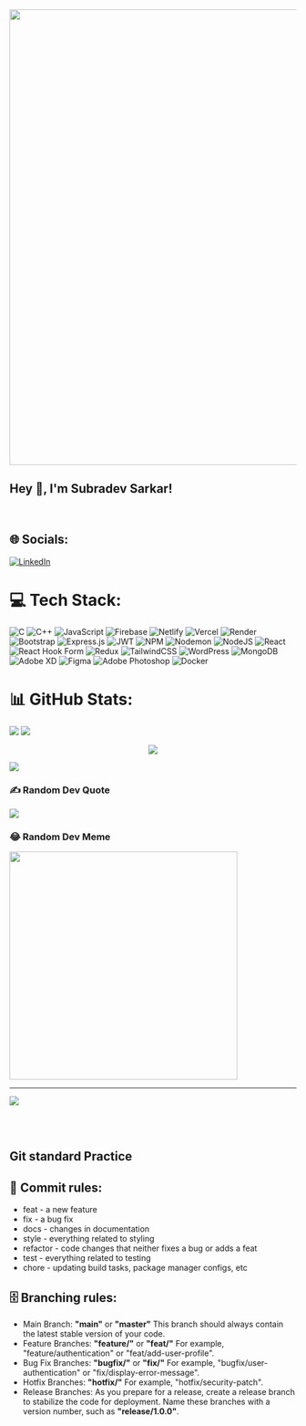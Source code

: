 <div align="center">
<img src="https://developers.giphy.com/branch/master/static/api-512d36c09662682717108a38bbb5c57d.gif" align="center" height="" width="799" />
</div>  
  
##                                                                                  Hey 👋, I'm Subradev Sarkar!  
  
<br />

## 🌐 Socials:
[![LinkedIn](https://img.shields.io/badge/LinkedIn-%230077B5.svg?logo=linkedin&logoColor=white)](https://linkedin.com/in/subradev-sarkar-317610165) 

# 💻 Tech Stack:
![C](https://img.shields.io/badge/c-%2300599C.svg?style=for-the-badge&logo=c&logoColor=white) ![C++](https://img.shields.io/badge/c++-%2300599C.svg?style=for-the-badge&logo=c%2B%2B&logoColor=white) ![JavaScript](https://img.shields.io/badge/javascript-%23323330.svg?style=for-the-badge&logo=javascript&logoColor=%23F7DF1E) ![Firebase](https://img.shields.io/badge/firebase-%23039BE5.svg?style=for-the-badge&logo=firebase) ![Netlify](https://img.shields.io/badge/netlify-%23000000.svg?style=for-the-badge&logo=netlify&logoColor=#00C7B7) ![Vercel](https://img.shields.io/badge/vercel-%23000000.svg?style=for-the-badge&logo=vercel&logoColor=white) ![Render](https://img.shields.io/badge/Render-%46E3B7.svg?style=for-the-badge&logo=render&logoColor=white) ![Bootstrap](https://img.shields.io/badge/bootstrap-%238511FA.svg?style=for-the-badge&logo=bootstrap&logoColor=white) ![Express.js](https://img.shields.io/badge/express.js-%23404d59.svg?style=for-the-badge&logo=express&logoColor=%2361DAFB) ![JWT](https://img.shields.io/badge/JWT-black?style=for-the-badge&logo=JSON%20web%20tokens) ![NPM](https://img.shields.io/badge/NPM-%23CB3837.svg?style=for-the-badge&logo=npm&logoColor=white) ![Nodemon](https://img.shields.io/badge/NODEMON-%23323330.svg?style=for-the-badge&logo=nodemon&logoColor=%BBDEAD) ![NodeJS](https://img.shields.io/badge/node.js-6DA55F?style=for-the-badge&logo=node.js&logoColor=white) ![React](https://img.shields.io/badge/react-%2320232a.svg?style=for-the-badge&logo=react&logoColor=%2361DAFB) ![React Hook Form](https://img.shields.io/badge/React%20Hook%20Form-%23EC5990.svg?style=for-the-badge&logo=reacthookform&logoColor=white) ![Redux](https://img.shields.io/badge/redux-%23593d88.svg?style=for-the-badge&logo=redux&logoColor=white) ![TailwindCSS](https://img.shields.io/badge/tailwindcss-%2338B2AC.svg?style=for-the-badge&logo=tailwind-css&logoColor=white) ![WordPress](https://img.shields.io/badge/WordPress-%23117AC9.svg?style=for-the-badge&logo=WordPress&logoColor=white) ![MongoDB](https://img.shields.io/badge/MongoDB-%234ea94b.svg?style=for-the-badge&logo=mongodb&logoColor=white) ![Adobe XD](https://img.shields.io/badge/Adobe%20XD-470137?style=for-the-badge&logo=Adobe%20XD&logoColor=#FF61F6) ![Figma](https://img.shields.io/badge/figma-%23F24E1E.svg?style=for-the-badge&logo=figma&logoColor=white) ![Adobe Photoshop](https://img.shields.io/badge/adobe%20photoshop-%2331A8FF.svg?style=for-the-badge&logo=adobe%20photoshop&logoColor=white) ![Docker](https://img.shields.io/badge/docker-%230db7ed.svg?style=for-the-badge&logo=docker&logoColor=white)
# 📊 GitHub Stats:
![](https://github-readme-stats.vercel.app/api?username=SubradevSarkar&theme=radical&hide_border=false&include_all_commits=true&count_private=true)
![](https://github-readme-streak-stats.herokuapp.com/?user=SubradevSarkar&theme=radical&hide_border=false)<br/>

<div style="text-align: center;" markdown="1">
  
  ![](https://github-readme-stats.vercel.app/api/top-langs/?username=SubradevSarkar&theme=radical&hide_border=false&include_all_commits=true&count_private=true&layout=compact)
  
</div>

![](https://github-readme-stats.vercel.app/api/top-langs/?username=SubradevSarkar&theme=radical&hide_border=false&include_all_commits=true&count_private=true&layout=compact)<br/>



### ✍️ Random Dev Quote
![](https://quotes-github-readme.vercel.app/api?type=horizontal&theme=tokyonight)

### 😂 Random Dev Meme
<img src='https://randommeme-five.vercel.app/' style="height: 400px;"/>

---
[![](https://visitcount.itsvg.in/api?id=SubradevSarkar&icon=0&color=3)](https://visitcount.itsvg.in)

<br />

<br />

## Git standard Practice 
📑 Commit rules:
- 
  - feat - a new feature
  - fix - a bug fix
  - docs - changes in documentation
  - style - everything related to styling
  - refactor - code changes that neither fixes a bug or adds a feat
  - test - everything related to testing
  - chore - updating build tasks, package manager configs, etc

🗄 Branching rules:
- 
  - Main Branch: <b>"main"</b> or <b>"master"</b> This branch should always contain the latest stable version of your code.
  - Feature Branches: <b>"feature/"</b> or <b>"feat/"</b> For example, "feature/authentication" or "feat/add-user-profile".
  - Bug Fix Branches: <b>"bugfix/"</b> or <b>"fix/"</b>   For example, "bugfix/user-authentication" or "fix/display-error-message".
  - Hotfix Branches:  <b>"hotfix/"</b>  For example, "hotfix/security-patch".
  - Release Branches:  As you prepare for a release, create a release branch to stabilize the code for deployment. Name these branches with a version number, such as <b>"release/1.0.0"</b>.

<br/>  


<br />

